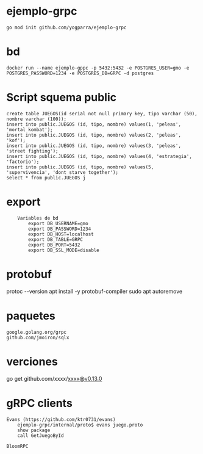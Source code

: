 # ejemplo-grpc
    go mod init github.com/yogparra/ejemplo-grpc

# bd    
    docker run --name ejemplo-gppc -p 5432:5432 -e POSTGRES_USER=gmo -e POSTGRES_PASSWORD=1234 -e POSTGRES_DB=GRPC -d postgres

# Script squema public
    create table JUEGOS(id serial not null primary key, tipo varchar (50), nombre varchar (100));
    insert into public.JUEGOS (id, tipo, nombre) values(1, 'peleas', 'mortal kombat');
    insert into public.JUEGOS (id, tipo, nombre) values(2, 'peleas', 'kof');
    insert into public.JUEGOS (id, tipo, nombre) values(3, 'peleas', 'street fighting');
    insert into public.JUEGOS (id, tipo, nombre) values(4, 'estrategia', 'factorio');
    insert into public.JUEGOS (id, tipo, nombre) values(5, 'supervivencia', 'dont starve together');
    select * from public.JUEGOS j

# export
        Variables de bd
            export DB_USERNAME=gmo
            export DB_PASSWORD=1234
            export DB_HOST=localhost
            export DB_TABLE=GRPC
            export DB_PORT=5432
            export DB_SSL_MODE=disable       
                
# protobuf
protoc --version
apt install -y protobuf-compiler
sudo apt autoremove

# paquetes
    google.golang.org/grpc
    github.com/jmoiron/sqlx    

# verciones 
go get github.com/xxxx/xxxx@v0.13.0

# gRPC clients
    Evans (https://github.com/ktr0731/evans)
        ejemplo-grpc/internal/proto$ evans juego.proto
        show package
        call GetJuegoById

    BloomRPC

